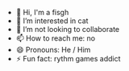 - 👋 Hi, I'm a fisgh
- 👀 I’m interested in cat
- 💞️ I’m not looking to collaborate
- 📫 How to reach me: no
- 😄 Pronouns: He / Him
- ⚡ Fun fact: rythm games addict
